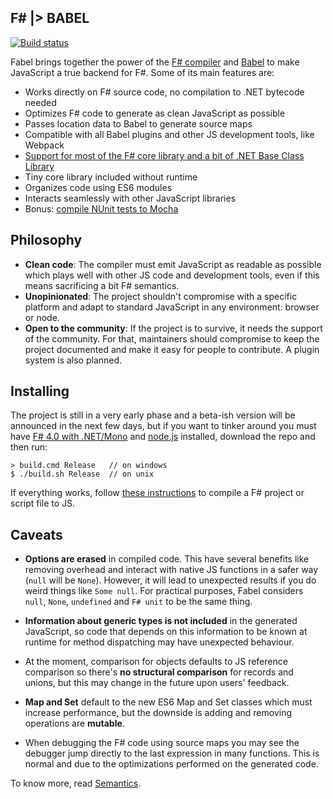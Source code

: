 ## F# |> BABEL

[![Build status](https://ci.appveyor.com/api/projects/status/kjo95sx0k5js50m7?svg=true)](https://ci.appveyor.com/project/alfonsogarciacaro/fabel)

Fabel brings together the power of the [F# compiler](http://fsharp.github.io/FSharp.Compiler.Service/) and [Babel](http://babeljs.io) to make JavaScript a true backend for F#. Some of its main features are:

- Works directly on F# source code, no compilation to .NET bytecode needed
- Optimizes F# code to generate as clean JavaScript as possible
- Passes location data to Babel to generate source maps
- Compatible with all Babel plugins and other JS development tools, like Webpack
- [Support for most of the F# core library and a bit of .NET Base Class Library](docs/compatibility.md)
- Tiny core library included without runtime
- Organizes code using ES6 modules 
- Interacts seamlessly with other JavaScript libraries
- Bonus: [compile NUnit tests to Mocha](docs/testing.md)

## Philosophy

- **Clean code**: The compiler must emit JavaScript as readable as possible which plays well with other JS code and development tools, even if this means sacrificing a bit F# semantics. 
- **Unopinionated**: The project shouldn't compromise with a specific platform and adapt to standard JavaScript in any environment: browser or node.
- **Open to the community**: If the project is to survive, it needs the support of the community. For that, maintainers should compromise to keep the project documented and make it easy for people to contribute. A plugin system is also planned.

## Installing

The project is still in a very early phase and a beta-ish version will be announced in the next few days, but if you want to tinker around you must have [F# 4.0 with .NET/Mono](http://fsharp.org) and [node.js](https://nodejs.org) installed, download the repo and then run:
```
> build.cmd Release   // on windows    
$ ./build.sh Release  // on unix
```
If everything works, follow [these instructions](docs/compiling.md) to compile a F# project or script file to JS.

## Caveats

- **Options are erased** in compiled code. This have several benefits like removing overhead and interact with native JS functions in a safer way (`null` will be `None`). However, it will lead to unexpected results if you do weird things like `Some null`. For practical purposes, Fabel considers `null`, `None`, `undefined` and `F# unit` to be the same thing.

- **Information about generic types is not included** in the generated JavaScript, so code that depends on this information to be known at runtime for method dispatching may have unexpected behaviour.

- At the moment, comparison for objects defaults to JS reference comparison so there's **no structural comparison** for records and unions, but this may change in the future upon users' feedback.

- **Map and Set** default to the new ES6 Map and Set classes which must increase performance, but the downside is adding and removing operations are **mutable**.

- When debugging the F# code using source maps you may see the debugger jump directly to the last expression in many functions. This is normal and due to the optimizations performed on the generated code.

To know more, read [Semantics](docs/semantics.md).
    